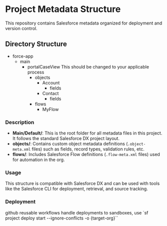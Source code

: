 # Project Metadata Structure

This repository contains Salesforce metadata organized for deployment and version control.

## Directory Structure

- force-app
  - main
    - portalCaseView This should be changed to your applicable process
      - objects
        - Account
          - fields
        - Contact
          - fields
      - flows
        - MyFlow

### Description

- **Main/Default/**: This is the root folder for all metadata files in this project. It follows the standard Salesforce DX project layout.
- **objects/**: Contains custom object metadata definitions (`.object-meta.xml` files) such as fields, record types, validation rules, etc.
- **flows/**: Includes Salesforce Flow definitions (`.flow-meta.xml` files) used for automation in the org.

### Usage

This structure is compatible with Salesforce DX and can be used with tools like the Salesforce CLI for deployment, retrieval, and source tracking.

### Deployment

github reusable workflows handle deployments to sandboxes, use `sf project deploy start --ignore-conflicts -o {target-org}``
